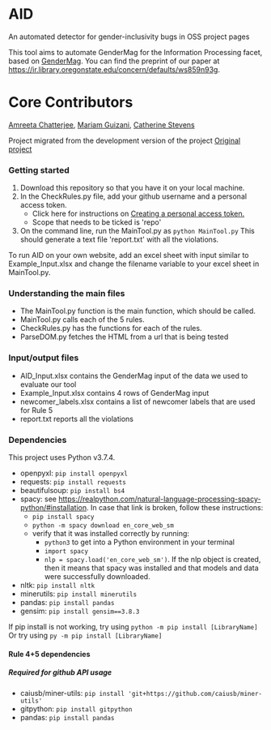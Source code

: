 # AID
An automated detector for gender-inclusivity bugs in OSS project pages

This tool aims to automate GenderMag for the Information Processing facet, based on [GenderMag](https://www.gendermag.org). You can find the preprint of our paper at https://ir.library.oregonstate.edu/concern/defaults/ws859n93g. 

# Core Contributors
[Amreeta Chatterjee](https://github.com/Amreeta-18), 
[Mariam Guizani](https://github.com/mariamgui), 
[Catherine Stevens](https://github.com/csrs)

Project migrated from the development version of the project [Original project](https://github.com/Amreeta-18/GMTool)

### Getting started

1. Download this repository so that you have it on your local machine.
2. In the CheckRules.py file, add your github username and a personal access token.
    * Click here for instructions on [Creating a personal access token.](https://docs.github.com/en/github/authenticating-to-github/keeping-your-account-and-data-secure/creating-a-personal-access-token)
    * Scope that needs to be ticked is 'repo'
4. On the command line, run the MainTool.py as `python MainTool.py`
    This should generate a text file 'report.txt' with all the violations. 

To run AID on your own website, add an excel sheet with input similar to Example_Input.xlsx and change the filename variable to your excel sheet in MainTool.py.

### Understanding the main files
* The MainTool.py function is the main function, which should be called.
* MainTool.py calls each of the 5 rules. 
* CheckRules.py has the functions for each of the rules. 
* ParseDOM.py fetches the HTML from a url that is being tested

### Input/output files
* AID_Input.xlsx contains the GenderMag input of the data we used to evaluate our tool
* Example_Input.xlsx contains 4 rows of GenderMag input
* newcomer_labels.xlsx contains a list of newcomer labels that are used for Rule 5
* report.txt reports all the violations

### Dependencies
This project uses Python v3.7.4.

* openpyxl: `pip install openpyxl`
* requests: `pip install requests`
* beautifulsoup: `pip install bs4`
* spacy: see https://realpython.com/natural-language-processing-spacy-python/#installation. In case that link is broken, follow these instructions:
    - `pip install spacy`
    - `python -m spacy download en_core_web_sm`
    - verify that it was installed correctly by running:
        - `python3` to get into a Python environment in your terminal
        - `import spacy`
        - `nlp = spacy.load('en_core_web_sm')`. If the nlp object is created, then it means that spacy was installed and that models and data were successfully downloaded.
* nltk: `pip install nltk`
* minerutils: `pip install minerutils`
* pandas: `pip install pandas`
* gensim: `pip install gensim==3.8.3`

If pip install is not working, try using `python -m pip install [LibraryName]`
Or try using `py -m pip install [LibraryName]`

#### Rule 4+5 dependencies 
##### Required for github API usage 
* caiusb/miner-utils: `pip install 'git+https://github.com/caiusb/miner-utils'`
* gitpython: `pip install gitpython`
* pandas: `pip install pandas`  


